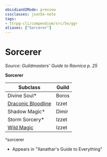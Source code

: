 ```yaml
---
obsidianUIMode: preview
cssclasses: json5e-note
tags:
- ttrpg-cli/compendium/src/5e/ggr
aliases: ["Sorcerer"]
---
```

# Sorcerer
*Source: Guildmasters' Guide to Ravnica p. 25* 

**Sorcerer**

| Subclass | Guild |
|----------|-------|
| Divine Soul* | Boros |
| [Draconic Bloodline](/3-Compendium/CLI/classes/sorcerer-draconic-sorcery.md) | Izzet |
| Shadow Magic* | Dimir |
| Storm Sorcery* | Izzet |
| [Wild Magic](/3-Compendium/CLI/classes/sorcerer-wild-magic-sorcery.md) | Izzet |
^sorcerer

* Appears in "Xanathar's Guide to Everything"